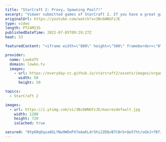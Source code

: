 ```yaml
---
title: "StarCraft 2: Proxy… Spawning Pool?!"
excerpt: "Viewer submitted games of StarCraft 2. If you have a great game you think I should cast that you recently played, you can submit the replay to replays@lowko.tv.   00:00 Proxy Spawning Pool 04:25 More cheese 13:01 Even more cheese  Support my work on Patreon: https://www.patreon.com/lowkotv Become a YouTube"
originalUrl: https://youtube.com/watch?v=3Bc6WNGFzJE
type: video
length: PT24M13S
publishedDateTime: 2022-07-05T09:29:27Z
heat: 53

featuredContent: "<iframe width=\"800\" height=\"500\" frameborder=\"0\" src=\"https://www.youtube.com/embed/3Bc6WNGFzJE\" allow=\"accelerometer; autoplay; encrypted-media; gyroscope; picture-in-picture\" allowfullscreen></iframe>"

provider:
  name: LowkoTV
  domain: lowko.tv
  images:
    - url: https://everyday-cc.github.io/starcraft2/assets/images/organizations/lowko.tv-50x50.jpg
      width: 50
      height: 50

topics:
  - StarCraft 2

images:
  - url: https://i.ytimg.com/vi/3Bc6WNGFzJE/maxresdefault.jpg
    width: 1280
    height: 720
    isCached: true

secured: "0Yp6NqOqsa8GLYNw9WDePX7eAaKLdr5hi2ZDQvB7CNrb+Qe57ht/oGkJ+fBfJUvicuxHBH5Z2biEHvtMBqmw1EhI9xu2C/Z2/LzX1qdjYL0HQQLM+TNqG7L0A7xSISrZeFtODtEnQ6ireAI0d/PYzU7CSyEGioXV8DKLD/5LsKQsbpa3JRnUyF/DGJfL8c/XMIT/p7IbIVQwh89U6OoC47hfrrWvBN1Wsw+oBVveWPxqqPmbjHLfB+NE9PVILx6U1M+VXmhlGc6ud/VXk+5rqJf/ItL+o0oHqfDB6Oqr9pqJ7XUv8bp9epUGg1pWbFP23r1+9w+t1YjJw8tXyNQ/elKAMvy82N/2edfTomx+63J+a1h4QFVSzI6O8wajLU8ZC8LjraPiAUDYZxDa6WuUM+STWLKEUr18TjBgLaj//rI=;Ckz7RSl9Xo8ggXNklAEhNQ=="
---
```


